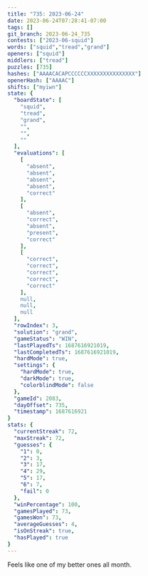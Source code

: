 ```yaml
---
title: "735: 2023-06-24"
date: 2023-06-24T07:28:41-07:00
tags: []
git_branch: 2023-06-24_735
contests: ["2023-06-squid"]
words: ["squid","tread","grand"]
openers: ["squid"]
middlers: ["tread"]
puzzles: [735]
hashes: ["AAAACACAPCCCCCCXXXXXXXXXXXXXXX"]
openerHash: ["AAAAC"]
shifts: ["myiwn"]
state: {
  "boardState": [
    "squid",
    "tread",
    "grand",
    "",
    "",
    ""
  ],
  "evaluations": [
    [
      "absent",
      "absent",
      "absent",
      "absent",
      "correct"
    ],
    [
      "absent",
      "correct",
      "absent",
      "present",
      "correct"
    ],
    [
      "correct",
      "correct",
      "correct",
      "correct",
      "correct"
    ],
    null,
    null,
    null
  ],
  "rowIndex": 3,
  "solution": "grand",
  "gameStatus": "WIN",
  "lastPlayedTs": 1687616921019,
  "lastCompletedTs": 1687616921019,
  "hardMode": true,
  "settings": {
    "hardMode": true,
    "darkMode": true,
    "colorblindMode": false
  },
  "gameId": 2083,
  "dayOffset": 735,
  "timestamp": 1687616921
}
stats: {
  "currentStreak": 72,
  "maxStreak": 72,
  "guesses": {
    "1": 0,
    "2": 3,
    "3": 17,
    "4": 29,
    "5": 17,
    "6": 7,
    "fail": 0
  },
  "winPercentage": 100,
  "gamesPlayed": 73,
  "gamesWon": 73,
  "averageGuesses": 4,
  "isOnStreak": true,
  "hasPlayed": true
}
---
```

<!-- more -->
Feels like one of my better ones all month.
